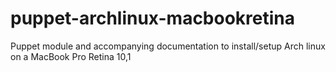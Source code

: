 puppet-archlinux-macbookretina
==============================

Puppet module and accompanying documentation to install/setup Arch linux on a MacBook Pro Retina 10,1
